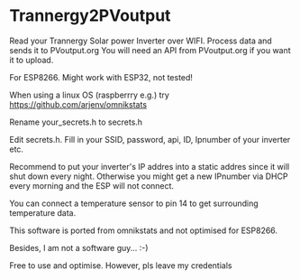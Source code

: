# Trannergy2PVoutput

Read your Trannergy Solar power Inverter over WIFI.
Process data and sends it to PVoutput.org
You will need an API from PVoutput.org if you want it to upload.

For ESP8266. Might work with ESP32, not tested!

When using a linux OS (raspberrry e.g.) try https://github.com/arjenv/omnikstats

Rename your_secrets.h to secrets.h

Edit secrets.h. Fill in your SSID, password, api, ID, Ipnumber of your inverter etc.

Recommend to put your inverter's IP addres into a static addres since it will shut down every night.
Otherwise you might get a new IPnumber via DHCP every morning and the ESP will not connect.

You can connect a temperature sensor to pin 14 to get surrounding temperature data.

This software is ported from omnikstats and not optimised for ESP8266.

Besides, I am not a software guy... :-)

Free to use and optimise. However, pls leave my credentials
